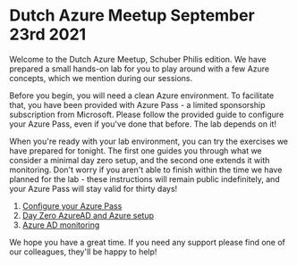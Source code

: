 # Dutch Azure Meetup September 23rd 2021

Welcome to the Dutch Azure Meetup, Schuber Philis edition. We have prepared a small hands-on lab for you to play around with a few Azure concepts, which we mention during our sessions.

Before you begin, you will need a clean Azure environment. To facilitate that, you have been provided with Azure Pass - a limited sponsorship subscription from Microsoft. 
Please follow the provided guide to configure your Azure Pass, even if you've done that before. The lab depends on it!

When you're ready with your lab environment, you can try the exercises we have prepared for tonight. The first one guides you through what we consider a minimal day zero setup, and the second one extends it with monitoring.
Don't worry if you aren't able to finish within the time we have planned for the lab - these instructions will remain public indefinitely, and your Azure Pass will stay valid for thirty days!

1) [Configure your Azure Pass](./instructions/azurePass.md)
2) [Day Zero AzureAD and Azure setup](./instructions/dayZero.md)
3) [Azure AD monitoring](./instructions/monitoring.md)

We hope you have a great time. If you need any support please find one of our colleagues, they'll be happy to help!